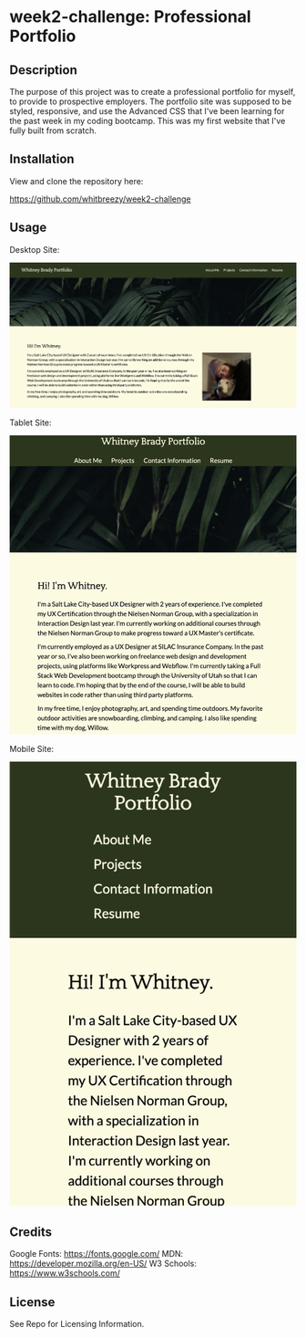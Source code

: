 # week2-challenge: Professional Portfolio

## Description

The purpose of this project was to create a professional portfolio for myself, to provide to prospective employers. The portfolio site was supposed to be styled, responsive, and use the Advanced CSS that I've been learning for the past week in my coding bootcamp. This was my first website that I've fully built from scratch. 

## Installation

View and clone the repository here:

https://github.com/whitbreezy/week2-challenge

## Usage

Desktop Site:

![desktop screenshot](assets/images/desktop.png)

Tablet Site:

![tablet screenshot](assets/images/tablet.png)

Mobile Site:

![mobile screenshot](assets/images/mobile.png)


## Credits

Google Fonts: https://fonts.google.com/
MDN: https://developer.mozilla.org/en-US/
W3 Schools: https://www.w3schools.com/

## License

See Repo for Licensing Information.


